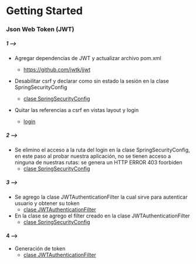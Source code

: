 # Getting Started

### Json Web Token (JWT)

##### 1 -->
- Agregar dependencias de JWT y actualizar archivo pom.xml
	- https://github.com/jwtk/jjwt
- Desabilitar csrf y declarar como sin estado la sesión en la clase SpringSecurityConfig
	- [clase SpringSecurityConfig](src/main/java/com/vaescode/springboot/app/SpringSecurityConfig.java)
	
- Quitar las referencias a csrf en vistas layout y login 
	- [login](src\main\resources\templates\layout\layout.html)
	
##### 2 -->
- Se elimino el acceso a la ruta del login en la clase SpringSecurityConfig, en este paso al probar nuestra aplicación, no se tienen acceso a ninguna de nuestras rutas: se genera un HTTP ERROR 403 foorbiden
	- [clase SpringSecurityConfig](src/main/java/com/vaescode/springboot/app/SpringSecurityConfig.java)
	
	
##### 3 -->
- Se agrego la clase JWTAuthenticationFilter la cual sirve para autenticar usuario y obtener su token
	- [clase JWTAuthenticationFilter](src/main/java/com/vaescode/springboot/app/auth/filter/JWTAuthenticationFilter.java)
- En la clase se agrego el filter creado en la clase JWTAuthenticationFilter
	- [clase SpringSecurityConfig](src/main/java/com/vaescode/springboot/app/SpringSecurityConfig.java)
	
#### 4 --> 
- Generación de token
	- [clase JWTAuthenticationFilter](src/main/java/com/vaescode/springboot/app/auth/filter/JWTAuthenticationFilter.java)